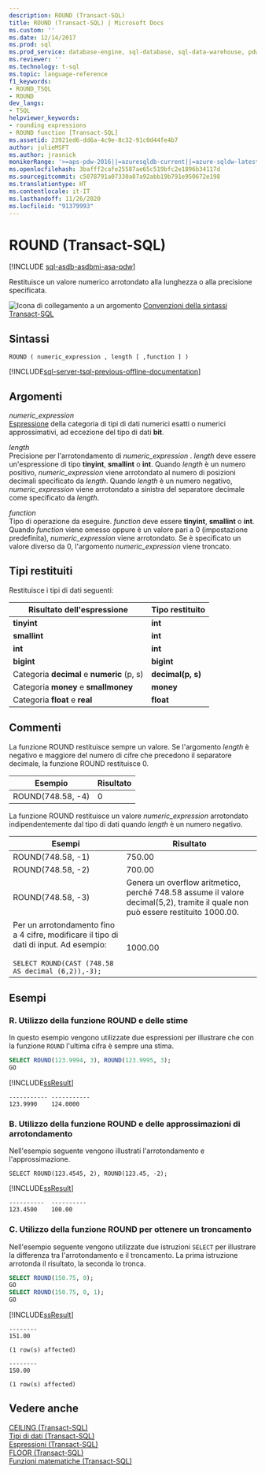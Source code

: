 ```yaml
---
description: ROUND (Transact-SQL)
title: ROUND (Transact-SQL) | Microsoft Docs
ms.custom: ''
ms.date: 12/14/2017
ms.prod: sql
ms.prod_service: database-engine, sql-database, sql-data-warehouse, pdw
ms.reviewer: ''
ms.technology: t-sql
ms.topic: language-reference
f1_keywords:
- ROUND_TSQL
- ROUND
dev_langs:
- TSQL
helpviewer_keywords:
- rounding expressions
- ROUND function [Transact-SQL]
ms.assetid: 23921ed6-dd6a-4c9e-8c32-91c0d44fe4b7
author: julieMSFT
ms.author: jrasnick
monikerRange: '>=aps-pdw-2016||=azuresqldb-current||=azure-sqldw-latest||>=sql-server-2016||=sqlallproducts-allversions||>=sql-server-linux-2017||=azuresqldb-mi-current'
ms.openlocfilehash: 3bafff2cafe25587ae65c519bfc2e1896b34117d
ms.sourcegitcommit: c5078791a07330a87a92abb19b791e950672e198
ms.translationtype: HT
ms.contentlocale: it-IT
ms.lasthandoff: 11/26/2020
ms.locfileid: "91379993"
---
```

# <a name="round-transact-sql"></a>ROUND (Transact-SQL)
[!INCLUDE [sql-asdb-asdbmi-asa-pdw](../../includes/applies-to-version/sql-asdb-asdbmi-asa-pdw.md)]

Restituisce un valore numerico arrotondato alla lunghezza o alla precisione specificata.  
  
 ![Icona di collegamento a un argomento](../../database-engine/configure-windows/media/topic-link.gif "Icona di collegamento a un argomento") [Convenzioni della sintassi Transact-SQL](../../t-sql/language-elements/transact-sql-syntax-conventions-transact-sql.md)  
  
## <a name="syntax"></a>Sintassi  
  
```syntaxsql
ROUND ( numeric_expression , length [ ,function ] )  
```  
  
[!INCLUDE[sql-server-tsql-previous-offline-documentation](../../includes/sql-server-tsql-previous-offline-documentation.md)]

## <a name="arguments"></a>Argomenti
 *numeric_expression*  
 [Espressione](../../t-sql/language-elements/expressions-transact-sql.md) della categoria di tipi di dati numerici esatti o numerici approssimativi, ad eccezione del tipo di dati **bit**.  
  
 *length*  
 Precisione per l'arrotondamento di *numeric_expression* . *length* deve essere un'espressione di tipo **tinyint**, **smallint** o **int**. Quando *length* è un numero positivo, *numeric_expression* viene arrotondato al numero di posizioni decimali specificato da *length*. Quando *length* è un numero negativo, *numeric_expression* viene arrotondato a sinistra del separatore decimale come specificato da *length*.  
  
 *function*  
 Tipo di operazione da eseguire. *function* deve essere **tinyint**, **smallint** o **int**. Quando *function* viene omesso oppure è un valore pari a 0 (impostazione predefinita), *numeric_expression* viene arrotondato. Se è specificato un valore diverso da 0, l'argomento *numeric_expression* viene troncato.  
  
## <a name="return-types"></a>Tipi restituiti  
 Restituisce i tipi di dati seguenti:  
  
|Risultato dell'espressione|Tipo restituito|  
|-----------------------|-----------------|  
|**tinyint**|**int**|  
|**smallint**|**int**|  
|**int**|**int**|  
|**bigint**|**bigint**|  
|Categoria **decimal** e **numeric** (p, s)|**decimal(p, s)**|  
|Categoria **money** e **smallmoney**|**money**|  
|Categoria **float** e **real**|**float**|  
  
## <a name="remarks"></a>Commenti  
 La funzione ROUND restituisce sempre un valore. Se l'argomento *length* è negativo e maggiore del numero di cifre che precedono il separatore decimale, la funzione ROUND restituisce 0.  
  
|Esempio|Risultato|  
|-------------|------------|  
|ROUND(748.58, -4)|0|  
  
 La funzione ROUND restituisce un valore *numeric_expression* arrotondato indipendentemente dal tipo di dati quando *length* è un numero negativo.  
  
|Esempi|Risultato|  
|--------------|------------|  
|ROUND(748.58, -1)|750.00|  
|ROUND(748.58, -2)|700.00|  
|ROUND(748.58, -3)|Genera un overflow aritmetico, perché 748.58 assume il valore decimal(5,2), tramite il quale non può essere restituito 1000.00.|  
|Per un arrotondamento fino a 4 cifre, modificare il tipo di dati di input. Ad esempio:<br /><br /> `SELECT ROUND(CAST (748.58 AS decimal (6,2)),-3);`|1000.00|  
  
## <a name="examples"></a>Esempi  
  
### <a name="a-using-round-and-estimates"></a>R. Utilizzo della funzione ROUND e delle stime  
 In questo esempio vengono utilizzate due espressioni per illustrare che con la funzione `ROUND` l'ultima cifra è sempre una stima.  
  
```sql  
SELECT ROUND(123.9994, 3), ROUND(123.9995, 3);  
GO  
```  
  
 [!INCLUDE[ssResult](../../includes/ssresult-md.md)]  
  
```  
----------- -----------  
123.9990    124.0000      
```  
  
### <a name="b-using-round-and-rounding-approximations"></a>B. Utilizzo della funzione ROUND e delle approssimazioni di arrotondamento  
 Nell'esempio seguente vengono illustrati l'arrotondamento e l'approssimazione.  
  
```  
SELECT ROUND(123.4545, 2), ROUND(123.45, -2);  
```  
  
 [!INCLUDE[ssResult](../../includes/ssresult-md.md)]  

 ```
----------  ----------
123.4500    100.00
```
  
### <a name="c-using-round-to-truncate"></a>C. Utilizzo della funzione ROUND per ottenere un troncamento  
 Nell'esempio seguente vengono utilizzate due istruzioni `SELECT` per illustrare la differenza tra l'arrotondamento e il troncamento. La prima istruzione arrotonda il risultato, la seconda lo tronca.  
  
```sql  
SELECT ROUND(150.75, 0);  
GO  
SELECT ROUND(150.75, 0, 1);  
GO  
```  
  
 [!INCLUDE[ssResult](../../includes/ssresult-md.md)]  
  
```  
--------  
151.00  
  
(1 row(s) affected)  
  
--------  
150.00  
  
(1 row(s) affected)  
```
  
## <a name="see-also"></a>Vedere anche  
 [CEILING &#40;Transact-SQL&#41;](../../t-sql/functions/ceiling-transact-sql.md)   
 [Tipi di dati &#40;Transact-SQL&#41;](../../t-sql/data-types/data-types-transact-sql.md)   
 [Espressioni &#40;Transact-SQL&#41;](../../t-sql/language-elements/expressions-transact-sql.md)   
 [FLOOR &#40;Transact-SQL&#41;](../../t-sql/functions/floor-transact-sql.md)   
 [Funzioni matematiche &#40;Transact-SQL&#41;](../../t-sql/functions/mathematical-functions-transact-sql.md)
